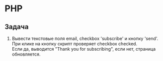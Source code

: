 # PHP

## Задача  

1. Вывести текстовые поля email, checkbox 'subscribe' и кнопку 'send'.  
При клике на кнопку скрипт проверяет checkbox checked.  
Если да, выводится "Thank you for subscribing", если нет, страница обновляется.
